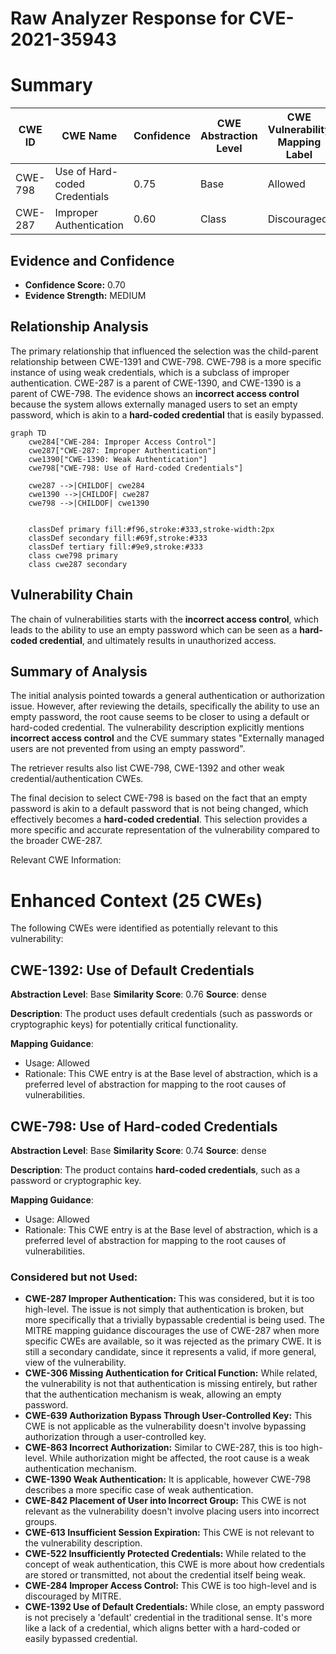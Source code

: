 # Raw Analyzer Response for CVE-2021-35943

# Summary
| CWE ID | CWE Name | Confidence | CWE Abstraction Level | CWE Vulnerability Mapping Label | CWE-Vulnerability Mapping Notes |
|---|---|---|---|---|---|
| CWE-798 | Use of Hard-coded Credentials | 0.75 | Base | Allowed | Primary CWE |
| CWE-287 | Improper Authentication | 0.60 | Class | Discouraged | Secondary Candidate |

## Evidence and Confidence

*   **Confidence Score:** 0.70
*   **Evidence Strength:** MEDIUM

## Relationship Analysis
The primary relationship that influenced the selection was the child-parent relationship between CWE-1391 and CWE-798. CWE-798 is a more specific instance of using weak credentials, which is a subclass of improper authentication. CWE-287 is a parent of CWE-1390, and CWE-1390 is a parent of CWE-798. The evidence shows an **incorrect access control** because the system allows externally managed users to set an empty password, which is akin to a **hard-coded credential** that is easily bypassed.

```mermaid
graph TD
    cwe284["CWE-284: Improper Access Control"]
    cwe287["CWE-287: Improper Authentication"]
    cwe1390["CWE-1390: Weak Authentication"]
    cwe798["CWE-798: Use of Hard-coded Credentials"]

    cwe287 -->|CHILDOF| cwe284
    cwe1390 -->|CHILDOF| cwe287
    cwe798 -->|CHILDOF| cwe1390
    

    classDef primary fill:#f96,stroke:#333,stroke-width:2px
    classDef secondary fill:#69f,stroke:#333
    classDef tertiary fill:#9e9,stroke:#333
    class cwe798 primary
    class cwe287 secondary
```

## Vulnerability Chain
The chain of vulnerabilities starts with the **incorrect access control**, which leads to the ability to use an empty password which can be seen as a **hard-coded credential**, and ultimately results in unauthorized access.

## Summary of Analysis
The initial analysis pointed towards a general authentication or authorization issue. However, after reviewing the details, specifically the ability to use an empty password, the root cause seems to be closer to using a default or hard-coded credential. The vulnerability description explicitly mentions **incorrect access control** and the CVE summary states "Externally managed users are not prevented from using an empty password".

The retriever results also list CWE-798, CWE-1392 and other weak credential/authentication CWEs.

The final decision to select CWE-798 is based on the fact that an empty password is akin to a default password that is not being changed, which effectively becomes a **hard-coded credential**. This selection provides a more specific and accurate representation of the vulnerability compared to the broader CWE-287.

Relevant CWE Information:

# Enhanced Context (25 CWEs)
The following CWEs were identified as potentially relevant to this vulnerability:

## CWE-1392: Use of Default Credentials
**Abstraction Level**: Base
**Similarity Score**: 0.76
**Source**: dense

**Description**:
The product uses default credentials (such as passwords or cryptographic keys) for potentially critical functionality.

**Mapping Guidance**:
- Usage: Allowed
- Rationale: This CWE entry is at the Base level of abstraction, which is a preferred level of abstraction for mapping to the root causes of vulnerabilities.

## CWE-798: Use of Hard-coded Credentials
**Abstraction Level**: Base
**Similarity Score**: 0.74
**Source**: dense

**Description**:
The product contains **hard-coded credentials**, such as a password or cryptographic key.

**Mapping Guidance**:
- Usage: Allowed
- Rationale: This CWE entry is at the Base level of abstraction, which is a preferred level of abstraction for mapping to the root causes of vulnerabilities.

### Considered but not Used:

*   **CWE-287 Improper Authentication:** This was considered, but it is too high-level. The issue is not simply that authentication is broken, but more specifically that a trivially bypassable credential is being used. The MITRE mapping guidance discourages the use of CWE-287 when more specific CWEs are available, so it was rejected as the primary CWE. It is still a secondary candidate, since it represents a valid, if more general, view of the vulnerability.
*   **CWE-306 Missing Authentication for Critical Function:** While related, the vulnerability is not that authentication is missing entirely, but rather that the authentication mechanism is weak, allowing an empty password.
*   **CWE-639 Authorization Bypass Through User-Controlled Key:** This CWE is not applicable as the vulnerability doesn't involve bypassing authorization through a user-controlled key.
*   **CWE-863 Incorrect Authorization:** Similar to CWE-287, this is too high-level. While authorization might be affected, the root cause is a weak authentication mechanism.
*   **CWE-1390 Weak Authentication:** It is applicable, however CWE-798 describes a more specific case of weak authentication.
*   **CWE-842 Placement of User into Incorrect Group:** This CWE is not relevant as the vulnerability doesn't involve placing users into incorrect groups.
*   **CWE-613 Insufficient Session Expiration:** This CWE is not relevant to the vulnerability description.
*   **CWE-522 Insufficiently Protected Credentials:** While related to the concept of weak authentication, this CWE is more about how credentials are stored or transmitted, not about the credential itself being weak.
*   **CWE-284 Improper Access Control:** This CWE is too high-level and is discouraged by MITRE.
*   **CWE-1392 Use of Default Credentials:** While close, an empty password is not precisely a 'default' credential in the traditional sense. It's more like a lack of a credential, which aligns better with a hard-coded or easily bypassed credential.